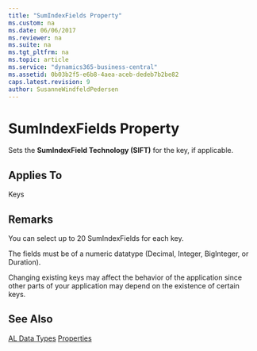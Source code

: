 ```yaml
---
title: "SumIndexFields Property"
ms.custom: na
ms.date: 06/06/2017
ms.reviewer: na
ms.suite: na
ms.tgt_pltfrm: na
ms.topic: article
ms.service: "dynamics365-business-central"
ms.assetid: 0b03b2f5-e6b8-4aea-aceb-dedeb7b2be82
caps.latest.revision: 9
author: SusanneWindfeldPedersen
---
```


 
 
# SumIndexFields Property
Sets the **SumIndexField Technology (SIFT)** for the key, if applicable.  

## Applies To  
 Keys  
  
## Remarks  
 You can select up to 20 SumIndexFields for each key.  
  
 The fields must be of a numeric datatype \(Decimal, Integer, BigInteger, or Duration\).  
  
 Changing existing keys may affect the behavior of the application since other parts of your application may depend on the existence of certain keys.  

## See Also  
[AL Data Types](../datatypes/devenv-al-data-types.md)
[Properties](devenv-properties.md)  
